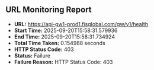 ## URL Monitoring Report

- **URL:** https://api-gw1-prod1.fisglobal.com/gw/v1/health
- **Start Time:** 2025-09-20T15:58:31.579936
- **End Time:** 2025-09-20T15:58:31.734924
- **Total Time Taken:** 0.154988 seconds
- **HTTP Status Code:** 403
- **Status:** Failure
- **Failure Reason:** HTTP Status Code: 403
